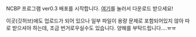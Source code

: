 NCBP 프로그램 ver0.3 배포를 시작합니다. [여기](https://imholic.com:8081/fbsharing/7k0jfVrT)를 눌러서 다운로드 받으세요!  
  
이곳(깃허브)에도 업로드가 되어 있으나 일부 파일이 용량 문제로 포함되어있지 않아 따로 받으셔야 하는데, 조금 번거로우실수도 있습니다. 양해를 부탁드립니다....ㅠㅠ  
